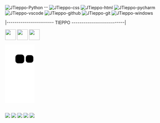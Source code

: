 <div style="display: inline_block"><br>
  <img align="center" alt="JTieppo-Python" height="35" width="35" src="https://github.com/JTieppo/JTieppo/blob/main/imgs/python.png">
  --
  <img align="center" alt="JTieppo-css" height="35" width="35" src="https://github.com/JTieppo/JTieppo/blob/main/imgs/css.png">
  <img align="center" alt="JTieppo-html" height="35" width="35" src="https://github.com/JTieppo/JTieppo/blob/main/imgs/html.png">
  <img align="center" alt="JTieppo-pycharm" height="35" width="35" src="https://github.com/JTieppo/JTieppo/blob/main/imgs/pycharm.png">
  <img align="center" alt="JTieppo-vscode" height="35" width="35" src="https://github.com/JTieppo/JTieppo/blob/main/imgs/vscode.png">
  <img align="center" alt="JTieppo-github" height="35" width="35" src="https://github.com/JTieppo/JTieppo/blob/main/imgs/github.png"> 
  <img align="center" alt="JTieppo-git" height="35" width="35" src="https://github.com/JTieppo/JTieppo/blob/main/imgs/git.png"> 
  <img align="center" alt="JTieppo-windows" height="35" width="35" src="https://github.com/JTieppo/JTieppo/blob/main/imgs/windows.png"> 
  <img-align="center" alt="JTieppo-apple" height="35" width="35" src="https://github.com/JTieppo/JTieppo/blob/main/imgs/apple-logo.png"> 
  <p>
  </p>


   |------------------------       TIEPPO       ---------------------------|  

  <a href="https://instagram.com/e.tieppo" target="_blank"><img align="center" height="35" width="35" src="https://cdn-icons-png.flaticon.com/512/3955/3955024.png" target="_blank"></a>
  <a href="https://www.linkedin.com/in/emerson-tieppo-jr-13808725b/" target="_blank"><img align="center" height="35" width="35" src="https://cdn-icons-png.flaticon.com/512/145/145807.png" target="_blank"></a>
 	 <a href="https://www.freelancer.com/u/ETieppo" target="_blank"><img align="center" height="35" width="35" src="https://cdn-icons-png.flaticon.com/512/3294/3294838.png" target="_blank"></a>

   <!-- <p> Referência icones:
    - Iconduck
    - Flaticon
    </p>-->
 
  ![Snake animation](https://github.com/JTieppo/JTieppo/blob/output/github-contribution-grid-snake.svg)
</div>

##

 <div>
  <a href="https://github.com/JTieppo">

   
[![](https://raw.githubusercontent.com/JTieppo/JTieppo/main/profile-summary-card-output/2077/0-profile-details.svg)](https://github.com/vn7n24fzkq/github-profile-summary-cards)
[![](https://raw.githubusercontent.com/JTieppo/JTieppo/main/profile-summary-card-output/2077/1-repos-per-language.svg)](https://github.com/vn7n24fzkq/github-profile-summary-cards) [![](https://raw.githubusercontent.com/JTieppo/JTieppo/main/profile-summary-card-output/2077/2-most-commit-language.svg)](https://github.com/vn7n24fzkq/github-profile-summary-cards)
[![](https://raw.githubusercontent.com/JTieppo/JTieppo/main/profile-summary-card-output/2077/3-stats.svg)](https://github.com/vn7n24fzkq/github-profile-summary-cards) [![](https://raw.githubusercontent.com/JTieppo/JTieppo/main/profile-summary-card-output/2077/4-productive-time.svg)](https://github.com/vn7n24fzkq/github-profile-summary-cards)

 </div>
 
